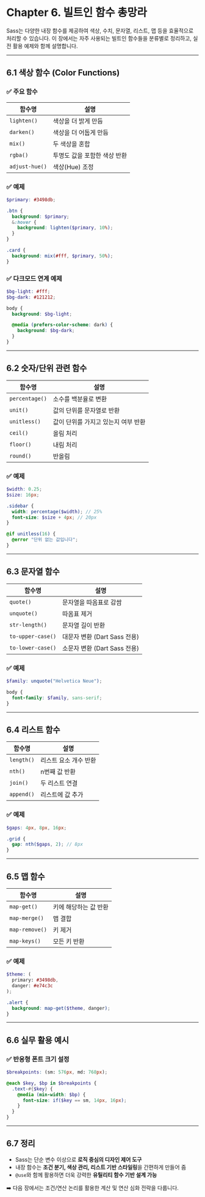# Chapter 6. 빌트인 함수 총망라

Sass는 다양한 내장 함수를 제공하여 색상, 수치, 문자열, 리스트, 맵 등을 효율적으로 처리할 수 있습니다. 이 장에서는 자주 사용되는 빌트인 함수들을 분류별로 정리하고, 실전 활용 예제와 함께 설명합니다.

---

## 6.1 색상 함수 (Color Functions)

### ✅ 주요 함수

| 함수명         | 설명                                |
|----------------|-------------------------------------|
| `lighten()`    | 색상을 더 밝게 만듬                  |
| `darken()`     | 색상을 더 어둡게 만듬                |
| `mix()`        | 두 색상을 혼합                       |
| `rgba()`       | 투명도 값을 포함한 색상 반환         |
| `adjust-hue()` | 색상(Hue) 조정                      |

### ✅ 예제
```scss
$primary: #3498db;

.btn {
  background: $primary;
  &:hover {
    background: lighten($primary, 10%);
  }
}

.card {
  background: mix(#fff, $primary, 50%);
}
```

### ✅ 다크모드 연계 예제
```scss
$bg-light: #fff;
$bg-dark: #121212;

body {
  background: $bg-light;

  @media (prefers-color-scheme: dark) {
    background: $bg-dark;
  }
}
```

---

## 6.2 숫자/단위 관련 함수

| 함수명         | 설명                                   |
|----------------|----------------------------------------|
| `percentage()` | 소수를 백분율로 변환                   |
| `unit()`       | 값의 단위를 문자열로 반환              |
| `unitless()`   | 값이 단위를 가지고 있는지 여부 반환     |
| `ceil()`       | 올림 처리                              |
| `floor()`      | 내림 처리                              |
| `round()`      | 반올림                                |

### ✅ 예제
```scss
$width: 0.25;
$size: 16px;

.sidebar {
  width: percentage($width); // 25%
  font-size: $size + 4px; // 20px
}

@if unitless(16) {
  @error "단위 없는 값입니다";
}
```

---

## 6.3 문자열 함수

| 함수명     | 설명                             |
|------------|----------------------------------|
| `quote()`  | 문자열을 따옴표로 감쌈            |
| `unquote()`| 따옴표 제거                      |
| `str-length()` | 문자열 길이 반환             |
| `to-upper-case()` | 대문자 변환 (Dart Sass 전용) |
| `to-lower-case()` | 소문자 변환 (Dart Sass 전용) |

### ✅ 예제
```scss
$family: unquote("Helvetica Neue");

body {
  font-family: $family, sans-serif;
}
```

---

## 6.4 리스트 함수

| 함수명     | 설명                         |
|------------|------------------------------|
| `length()` | 리스트 요소 개수 반환         |
| `nth()`    | n번째 값 반환                 |
| `join()`   | 두 리스트 연결                |
| `append()` | 리스트에 값 추가              |

### ✅ 예제
```scss
$gaps: 4px, 8px, 16px;

.grid {
  gap: nth($gaps, 2); // 8px
}
```

---

## 6.5 맵 함수

| 함수명        | 설명                         |
|---------------|------------------------------|
| `map-get()`   | 키에 해당하는 값 반환         |
| `map-merge()` | 맵 결합                       |
| `map-remove()`| 키 제거                       |
| `map-keys()`  | 모든 키 반환                  |

### ✅ 예제
```scss
$theme: (
  primary: #3498db,
  danger: #e74c3c
);

.alert {
  background: map-get($theme, danger);
}
```

---

## 6.6 실무 활용 예시

### ✅ 반응형 폰트 크기 설정
```scss
$breakpoints: (sm: 576px, md: 768px);

@each $key, $bp in $breakpoints {
  .text-#{$key} {
    @media (min-width: $bp) {
      font-size: if($key == sm, 14px, 16px);
    }
  }
}
```

---

## 6.7 정리

- Sass는 단순 변수 이상으로 **로직 중심의 디자인 제어 도구**
- 내장 함수는 **조건 분기, 색상 관리, 리스트 기반 스타일링**을 간편하게 만들어 줌
- `@use`와 함께 활용하면 더욱 강력한 **유틸리티 함수 기반 설계 가능**

➡️ 다음 장에서는 조건/연산 논리를 활용한 계산 및 연산 심화 전략을 다룹니다.
